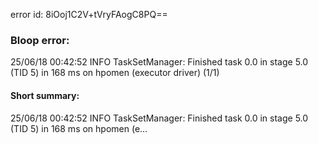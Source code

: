error id: 8iOoj1C2V+tVryFAogC8PQ==
### Bloop error:

25/06/18 00:42:52 INFO TaskSetManager: Finished task 0.0 in stage 5.0 (TID 5) in 168 ms on hpomen (executor driver) (1/1)
#### Short summary: 

25/06/18 00:42:52 INFO TaskSetManager: Finished task 0.0 in stage 5.0 (TID 5) in 168 ms on hpomen (e...
